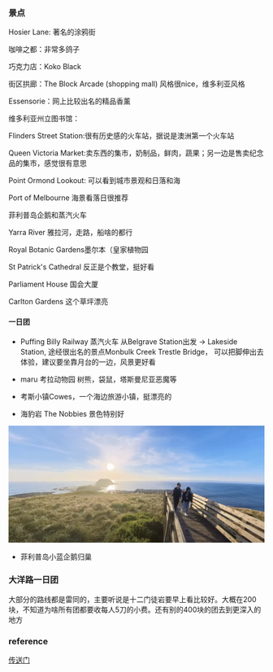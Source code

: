 ### 景点

Hosier Lane: 著名的涂鸦街

咖啡之都：非常多鸽子

巧克力店：Koko Black

街区拱廊：The Block Arcade (shopping mall) 风格很nice，维多利亚风格

Essensorie：网上比较出名的精品香薰

维多利亚州立图书馆：

Flinders Street Station:很有历史感的火车站，据说是澳洲第一个火车站

Queen Victoria Market:卖东西的集市，奶制品，鲜肉，蔬果；另一边是售卖纪念品的集市，感觉很有意思

Point Ormond Lookout: 可以看到城市景观和日落和海

Port of Melbourne 海景看落日很推荐

菲利普岛企鹅和蒸汽火车

Yarra River 雅拉河，走路，船啥的都行

Royal Botanic Gardens墨尔本（皇家植物园

St Patrick's Cathedral 反正是个教堂，挺好看

Parliament House 国会大厦

Carlton Gardens 这个草坪漂亮

#### 一日团

* Puffing Billy Railway 蒸汽火车 从Belgrave Station出发 -> Lakeside Station, 途经很出名的景点Monbulk Creek Trestle Bridge， 可以把脚伸出去体验，建议要坐靠月台的一边，风景更好看

* maru 考拉动物园 树熊，袋鼠，塔斯曼尼亚恶魔等

* 考斯小镇Cowes，一个海边旅游小镇，挺漂亮的

* 海豹岩 The Nobbies 景色特别好

![image-20240627005152181](assets/image-20240627005152181.png)

* 菲利普岛小蓝企鹅归巢

### 大洋路一日团

大部分的路线都是雷同的，主要听说是十二门徒岩要早上看比较好。大概在200块，不知道为啥所有团都要收每人5刀的小费。还有别的400块的团去到更深入的地方

### reference

[传送门](https://www.youtube.com/watch?v=rhab6dKpsuY&t=284s)

